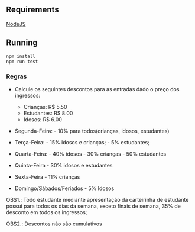 
## Requirements
[NodeJS](https://nodejs.org/en/)

## Running
```
npm install
npm run test
```



### Regras
- Calcule os seguintes descontos para as entradas dado o preço dos ingressos:
  - Crianças: R$ 5.50
  - Estudantes: R$ 8.00
  - Idosos: R$ 6.00

- Segunda-Feira: 
      - 10% para todos(crianças, idosos, estudantes)

- Terça-Feira:
      - 15% idosos e crianças;
      - 5% estudantes;

- Quarta-Feira:
      - 40% idosos
      - 30% crianças
      - 50% estudantes

- Quinta-Feira
      - 30% idosos e estudantes

- Sexta-Feira
      - 11% crianças

- Domingo/Sábados/Feriados
      - 5% Idosos

OBS1.: Todo estudante mediante apresentação da carteirinha de estudante 
       possui para todos os dias da semana, exceto finais de semana, 
       35% de desconto em todos os ingressos;

OBS2.: Descontos não são cumulativos
